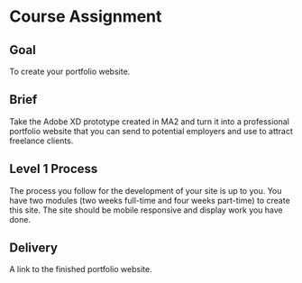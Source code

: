 # Course Assignment
## Goal
To create your portfolio website. 

## Brief 

Take the Adobe XD prototype created in MA2 and turn it into a professional portfolio website that you can send to potential employers and use to attract freelance clients. 

## Level 1 Process 

The process you follow for the development of your site is up to you. You have two modules (two weeks full-time and four weeks part-time) to create this site. The site should be mobile responsive and display work you have done. 

## Delivery 

A link to the finished portfolio website. 